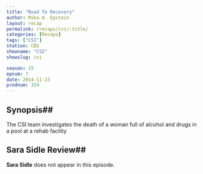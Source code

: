 ```yaml
---
title: "Road To Recovery"
author: Mika A. Epstein
layout: recap
permalink: /recaps/csi/:title/
categories: [Recaps]
tags: ["CSI"]
station: CBS
showname: "CSI"
showslug: csi

season: 15  
epnum: 7  
date: 2014-11-23
prodnum: 324  
---
```


## Synopsis## 

The CSI team investigates the death of a woman full of alcohol and drugs in a pool at a rehab facility

## Sara Sidle Review## 

**Sara Sidle** does not appear in this episode.

